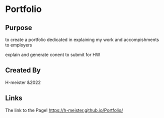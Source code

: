 # Portfolio

## Purpose  
to create a portfolio dedicated in explaining my work and accompishments to employers

explain and generate conent to submit for HW

## Created By

H-meister &2022

## Links

The link to the Page!
https://h-meister.github.io/Portfolio/
